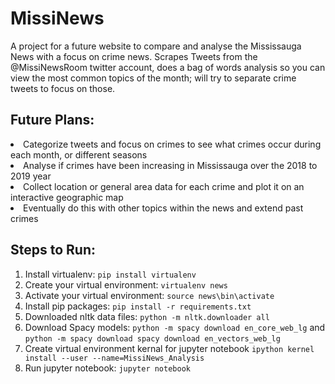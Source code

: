 # MissiNews
A project for a future website to compare and analyse the Mississauga News with a focus on crime news. Scrapes Tweets from the @MissiNewsRoom twitter account, does a bag of words analysis so you can view the most common topics of the month; will try to separate crime tweets to focus on those. 

## Future Plans:
<li> Categorize tweets and focus on crimes to see what crimes occur during each month, or different seasons </li>
<li> Analyse if crimes have been increasing in Mississauga over the 2018 to 2019 year </li>
<li> Collect location or general area data for each crime and plot it on an interactive geographic map </li>
<li> Eventually do this with other topics within the news and extend past crimes </li> 

## Steps to Run:
1. Install virtualenv: `pip install virtualenv`
2. Create your virtual environment: `virtualenv news`
3. Activate your virtual environment: `source news\bin\activate`
4. Install pip packages: `pip install -r requirements.txt`
5. Downloaded nltk data files: `python -m nltk.downloader all`
6. Download Spacy models: `python -m spacy download en_core_web_lg` and `python -m spacy download spacy download en_vectors_web_lg`
7. Create virtual environment kernal for jupyter notebook `ipython kernel install --user --name=MissiNews_Analysis`
8. Run jupyter notebook: `jupyter notebook`
